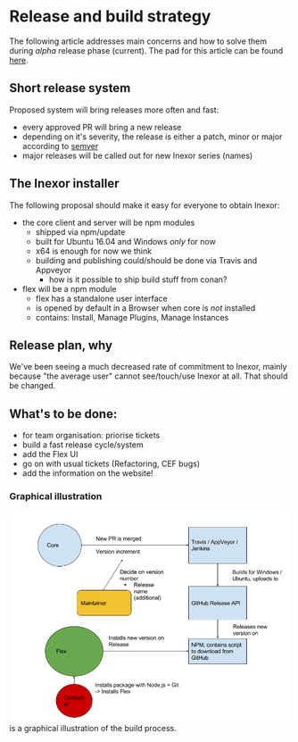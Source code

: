 # Release and build strategy
The following article addresses main concerns and how to solve them during _alpha_ release phase (current).
The pad for this article can be found [here](https://hackmd.io/IYDgzARgpuYLQE5gHYDGcAsIBMA2OwEEAZnCBACaoCMyFEYqUyQA#).

## Short release system
Proposed system will bring releases more often and fast:

- every approved PR will bring a new release
- depending on it's severity, the release is either a patch, minor or major according to [semver](http://semver.org/)
- major releases will be called out for new Inexor series (names)

## The Inexor installer
The following proposal should make it easy for everyone to obtain Inexor:

* the core client and server will be npm modules
  * shipped via npm/update
  * built for Ubuntu 16.04 and Windows *only* for now
  * x64 is enough for now we think
  * building and publishing could/should be done via Travis and Appveyor
    * how is it possible to ship build stuff from conan?
* flex will be a npm module
  * flex has a standalone user interface
  * is opened by default in a Browser when core is *not* installed
  * contains: Install, Manage Plugins, Manage Instances

## Release plan, why
We've been seeing a much decreased rate of commitment to Inexor, mainly because "the average user" cannot see/touch/use Inexor at all. That should be changed.

## What's to be done:

- for team organisation: priorise tickets
- build a fast release cycle/system
- add the Flex UI
- go on with usual tickets (Refactoring, CEF bugs)
- add the information on the website!

### Graphical illustration
![Below](https://github.com/inexor-game/visualisations/blob/e66f6aa962e18629cee67478e67a84a39d9685f2/releases/Inexor%20Release%20Management.png) is a graphical illustration of the build process.
